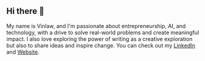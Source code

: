 ## Hi there 👋

My name is Vinlaw, and I'm passionate about entrepreneurship, AI, and technology, with a drive to solve real-world problems and create meaningful impact. I also love exploring the power of writing as a creative exploration but also to share ideas and inspire change. You can check out my [LinkedIn](www.linkedin.com/in/vinlaw-mudehwe) and [Website](www.vinlawmudehwe.com). 
